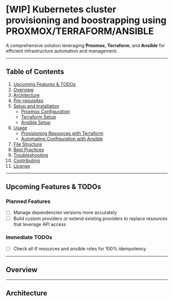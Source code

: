 # [WIP] Kubernetes cluster provisioning and boostrapping using PROXMOX/TERRAFORM/ANSIBLE

A comprehensive solution leveraging **Proxmox**, **Terraform**, and **Ansible** for efficient infrastructure automation and management.

---

## **Table of Contents**
1. [Upcoming Features & TODOs](#upcoming-features--todos)
2. [Overview](#overview)
3. [Architecture](#architecture)
4. [Pre-requisites](#pre-requisites)
5. [Setup and Installation](#setup-and-installation)
   - [Proxmox Configuration](#proxmox-configuration)
   - [Terraform Setup](#terraform-setup)
   - [Ansible Setup](#ansible-setup)
6. [Usage](#usage)
   - [Provisioning Resources with Terraform](#provisioning-resources-with-terraform)
   - [Automating Configuration with Ansible](#automating-configuration-with-ansible)
7. [File Structure](#file-structure)
8. [Best Practices](#best-practices)
9. [Troubleshooting](#troubleshooting)
10. [Contributing](#contributing)
11. [License](#license)

---

## **Upcoming Features & TODOs**


### **Planned Features**
- [ ] Manage dependencies versions more accurately
- [ ] Build custom providers or extend existing providers to replace resources that 
leverage API access

### **Immediate TODOs**
- [ ] Check all tf resources and ansible roles for 100% idempotency


---

## **Overview**


---

## **Architecture**

